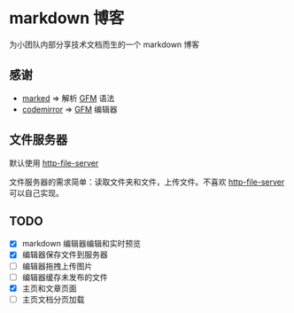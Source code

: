 # markdown 博客

为小团队内部分享技术文档而生的一个 markdown 博客

## 感谢

* [marked] => 解析 [GFM] 语法
* [codemirror] => [GFM] 编辑器

## 文件服务器

默认使用 [http-file-server]

文件服务器的需求简单：读取文件夹和文件，上传文件。不喜欢 [http-file-server] 可以自己实现。

## TODO

- [x] markdown 编辑器编辑和实时预览
- [x] 编辑器保存文件到服务器
- [ ] 编辑器拖拽上传图片
- [ ] 编辑器缓存未发布的文件
- [x] 主页和文章页面
- [ ] 主页文档分页加载

[marked]:https://github.com/chjj/marked
[codemirror]:https://codemirror.net/
[GFM]:https://help.github.com/articles/github-flavored-markdown/
[http-file-server]:https://github.com/hanxi/http-file-server

